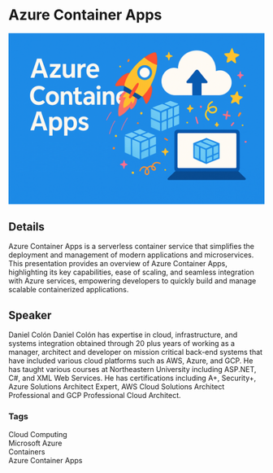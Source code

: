 # Azure Container Apps
![alt text](https://raw.githubusercontent.com/danielecolon/Azure-ContainerApps/refs/heads/main/AzureContainerApps.png)

## Details
Azure Container Apps is a serverless container service that simplifies the deployment and management of modern applications and microservices. This presentation provides an overview of Azure Container Apps, highlighting its key capabilities, ease of scaling, and seamless integration with Azure services, empowering developers to quickly build and manage scalable containerized applications.

## Speaker
Daniel Colón
Daniel Colón has expertise in cloud, infrastructure, and systems integration obtained through 20 plus years of working as a manager, architect and developer on mission critical back-end systems that have included various cloud platforms such as AWS, Azure, and GCP. He has taught various courses at Northeastern University including ASP.NET, C#, and XML Web Services. He has certifications including A+, Security+, Azure Solutions Architect Expert, AWS Cloud Solutions Architect Professional and GCP Professional Cloud Architect.

### Tags
Cloud Computing<br>
Microsoft Azure<br>
Containers<br>
Azure Container Apps<br>
